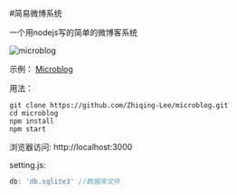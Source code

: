 #简易微博系统

一个用nodejs写的简单的微博客系统

![microblog](http://i2.buimg.com/3d09f6a3880f15e2.png)

示例： [Microblog](http://mb.zhiqing.info)

用法：

```shell
git clone https://github.com/Zhiqing-Lee/microblog.git
cd microblog
npm install
npm start
```

浏览器访问: http://localhost:3000

setting.js:

```javascript
db: 'db.sqlite3' //数据库文件
```
